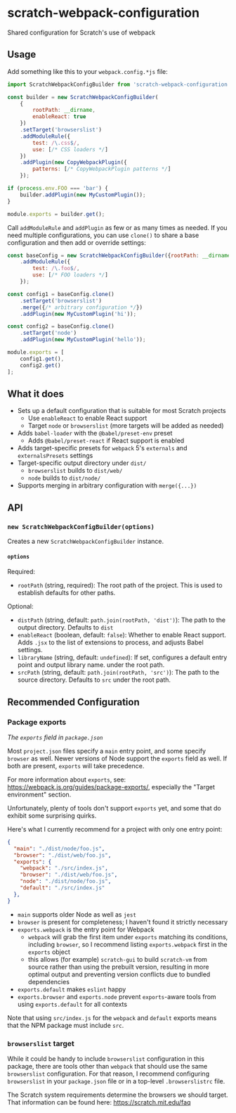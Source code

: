 # scratch-webpack-configuration

Shared configuration for Scratch's use of webpack

## Usage

Add something like this to your `webpack.config.*js` file:

```javascript
import ScratchWebpackConfigBuilder from 'scratch-webpack-configuration';

const builder = new ScratchWebpackConfigBuilder(
    {
        rootPath: __dirname,
        enableReact: true
    })
    .setTarget('browserslist')
    .addModuleRule({
        test: /\.css$/,
        use: [/* CSS loaders */]
    })
    .addPlugin(new CopyWebpackPlugin({
        patterns: [/* CopyWebpackPlugin patterns */]
    });

if (process.env.FOO === 'bar') {
    builder.addPlugin(new MyCustomPlugin());
}

module.exports = builder.get();
```

Call `addModuleRule` and `addPlugin` as few or as many times as needed. If you need multiple configurations, you can
use `clone()` to share a base configuration and then add or override settings:

```javascript
const baseConfig = new ScratchWebpackConfigBuilder({rootPath: __dirname, libraryName: 'my-library'})
    .addModuleRule({
        test: /\.foo$/,
        use: [/* FOO loaders */]
    });

const config1 = baseConfig.clone()
    .setTarget('browserslist')
    .merge({/* arbitrary configuration */})
    .addPlugin(new MyCustomPlugin('hi'));

const config2 = baseConfig.clone()
    .setTarget('node')
    .addPlugin(new MyCustomPlugin('hello'));

module.exports = [
    config1.get(),
    config2.get()
];
```

## What it does

- Sets up a default configuration that is suitable for most Scratch projects
  - Use `enableReact` to enable React support
  - Target `node` or `browserslist` (more targets will be added as needed)
- Adds `babel-loader` with the `@babel/preset-env` preset
  - Adds `@babel/preset-react` if React support is enabled
- Adds target-specific presets for `webpack` 5's `externals` and `externalsPresets` settings
- Target-specific output directory under `dist/`
  - `browserslist` builds to `dist/web/`
  - `node` builds to `dist/node/`
- Supports merging in arbitrary configuration with `merge({...})`

## API

### `new ScratchWebpackConfigBuilder(options)`

Creates a new `ScratchWebpackConfigBuilder` instance.

#### `options`

Required:

- `rootPath` (string, required): The root path of the project. This is used to establish defaults for other paths.

Optional:

- `distPath` (string, default: `path.join(rootPath, 'dist')`): The path to the output directory. Defaults to `dist`
- `enableReact` (boolean, default: `false`): Whether to enable React support. Adds `.jsx` to the list of extensions
  to process, and adjusts Babel settings.
- `libraryName` (string, default: `undefined`): If set, configures a default entry point and output library name.
  under the root path.
- `srcPath` (string, default: `path.join(rootPath, 'src')`): The path to the source directory. Defaults to `src`
  under the root path.

## Recommended Configuration

### Package exports

_The `exports` field in `package.json`_

Most `project.json` files specify a `main` entry point, and some specify `browser` as well. Newer versions of Node
support the `exports` field as well. If both are present, `exports` will take precedence.

For more information about `exports`, see: <https://webpack.js.org/guides/package-exports/>, especially the "Target
environment" section.

Unfortunately, plenty of tools don't support `exports` yet, and some that do exhibit some surprising quirks.

Here's what I currently recommend for a project with only one entry point:

```json
{
  "main": "./dist/node/foo.js",
  "browser": "./dist/web/foo.js",
  "exports": {
    "webpack": "./src/index.js",
    "browser": "./dist/web/foo.js",
    "node": "./dist/node/foo.js",
    "default": "./src/index.js"
  },
}
```

- `main` supports older Node as well as `jest`
- `browser` is present for completeness; I haven't found it strictly necessary
- `exports.webpack` is the entry point for Webpack
  - `webpack` will grab the first item under `exports` matching its conditions, including `browser`, so I recommend
    listing `exports.webpack` first in the `exports` object
  - this allows (for example) `scratch-gui` to build `scratch-vm` from source rather than using the prebuilt version,
    resulting in more optimal output and preventing version conflicts due to bundled dependencies
- `exports.default` makes `eslint` happy
- `exports.browser` and `exports.node` prevent `exports`-aware tools from using `exports.default` for all contexts

Note that using `src/index.js` for the `webpack` and `default` exports means that the NPM package must include `src`.

### `browserslist` target

While it could be handy to include `browserslist` configuration in this package, there are tools other than `webpack`
that should use the same `browserslist` configuration. For that reason, I recommend configuring `browserslist` in
your `package.json` file or in a top-level `.browserslistrc` file.

The Scratch system requirements determine the browsers we should target. That information can be found here:
<https://scratch.mit.edu/faq>
